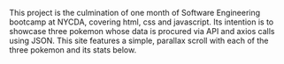 This project is the culmination of one month of Software Engineering bootcamp at NYCDA, covering html, css and javascript. Its intention is to showcase three pokemon whose data is procured via API and axios calls using JSON. This site features a simple, parallax scroll with each of the three pokemon and its stats below.
